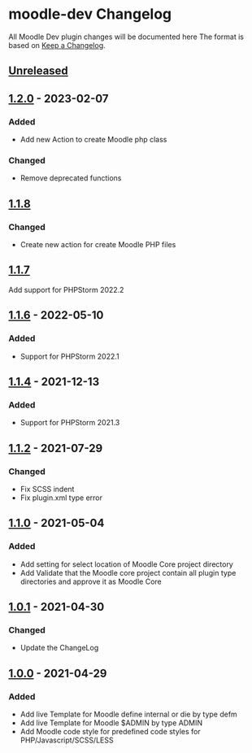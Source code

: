 <!-- Keep a Changelog guide -> https://keepachangelog.com -->

# moodle-dev Changelog
All Moodle Dev plugin changes will be documented here
The format is based on [Keep a Changelog](https://keepachangelog.com/en/1.0.0).

## [Unreleased]

## [1.2.0] - 2023-02-07

### Added
- Add new Action to create Moodle php class

### Changed
- Remove deprecated functions

## [1.1.8]

### Changed
- Create new action for create Moodle PHP files

## [1.1.7]
Add support for PHPStorm 2022.2

## [1.1.6] - 2022-05-10

### Added
- Support for PHPStorm 2022.1

## [1.1.4] - 2021-12-13

### Added
- Support for PHPStorm 2021.3

## [1.1.2] - 2021-07-29

### Changed
- Fix SCSS indent
- Fix plugin.xml type error

## [1.1.0] - 2021-05-04

### Added
- Add setting for select location of Moodle Core project directory
- Add Validate that the Moodle core project contain all plugin type directories and approve it as Moodle Core

## [1.0.1] - 2021-04-30

### Changed
- Update the ChangeLog

## [1.0.0] - 2021-04-29

### Added
- Add live Template for Moodle define internal or die by type defm
- Add live Template for Moodle $ADMIN by type ADMIN
- Add Moodle code style for predefined code styles for PHP/Javascript/SCSS/LESS

[Unreleased]: https://github.com/SysBind/moodle-dev/compare/v1.2.0...HEAD
[1.2.0]: https://github.com/SysBind/moodle-dev/compare/v1.1.8...v1.2.0
[1.1.8]: https://github.com/SysBind/moodle-dev/compare/v1.1.7...v1.1.8
[1.1.7]: https://github.com/SysBind/moodle-dev/compare/v1.1.6...v1.1.7
[1.1.6]: https://github.com/SysBind/moodle-dev/compare/v1.1.4...v1.1.6
[1.1.4]: https://github.com/SysBind/moodle-dev/compare/v1.1.2...v1.1.4
[1.1.2]: https://github.com/SysBind/moodle-dev/compare/v1.1.0...v1.1.2
[1.1.0]: https://github.com/SysBind/moodle-dev/compare/v1.0.1...v1.1.0
[1.0.1]: https://github.com/SysBind/moodle-dev/compare/v1.0.0...v1.0.1
[1.0.0]: https://github.com/SysBind/moodle-dev/commits/v1.0.0
